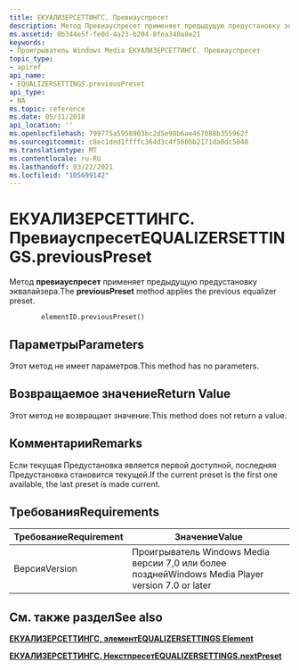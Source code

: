 ```yaml
---
title: ЕКУАЛИЗЕРСЕТТИНГС. Превиауспресет
description: Метод Превиауспресет применяет предыдущую предустановку эквалайзера.
ms.assetid: 0b344e5f-fe0d-4a23-b204-8fea340a8e21
keywords:
- Проигрыватель Windows Media ЕКУАЛИЗЕРСЕТТИНГС. Превиауспресет
topic_type:
- apiref
api_name:
- EQUALIZERSETTINGS.previousPreset
api_type:
- NA
ms.topic: reference
ms.date: 05/31/2018
api_location: ''
ms.openlocfilehash: 799775a5958903bc2d5e98b6ae467088b355962f
ms.sourcegitcommit: c8ec1ded1ffffc364d3c4f560bb2171da0dc5040
ms.translationtype: MT
ms.contentlocale: ru-RU
ms.lasthandoff: 03/22/2021
ms.locfileid: "105699142"
---
```

# <a name="equalizersettingspreviouspreset"></a><span data-ttu-id="99eb6-104">ЕКУАЛИЗЕРСЕТТИНГС. Превиауспресет</span><span class="sxs-lookup"><span data-stu-id="99eb6-104">EQUALIZERSETTINGS.previousPreset</span></span>

<span data-ttu-id="99eb6-105">Метод **превиауспресет** применяет предыдущую предустановку эквалайзера.</span><span class="sxs-lookup"><span data-stu-id="99eb6-105">The **previousPreset** method applies the previous equalizer preset.</span></span>

``` syntax
        elementID.previousPreset()
```

## <a name="parameters"></a><span data-ttu-id="99eb6-106">Параметры</span><span class="sxs-lookup"><span data-stu-id="99eb6-106">Parameters</span></span>

<span data-ttu-id="99eb6-107">Этот метод не имеет параметров.</span><span class="sxs-lookup"><span data-stu-id="99eb6-107">This method has no parameters.</span></span>

## <a name="return-value"></a><span data-ttu-id="99eb6-108">Возвращаемое значение</span><span class="sxs-lookup"><span data-stu-id="99eb6-108">Return Value</span></span>

<span data-ttu-id="99eb6-109">Этот метод не возвращает значение.</span><span class="sxs-lookup"><span data-stu-id="99eb6-109">This method does not return a value.</span></span>

## <a name="remarks"></a><span data-ttu-id="99eb6-110">Комментарии</span><span class="sxs-lookup"><span data-stu-id="99eb6-110">Remarks</span></span>

<span data-ttu-id="99eb6-111">Если текущая Предустановка является первой доступной, последняя Предустановка становится текущей.</span><span class="sxs-lookup"><span data-stu-id="99eb6-111">If the current preset is the first one available, the last preset is made current.</span></span>

## <a name="requirements"></a><span data-ttu-id="99eb6-112">Требования</span><span class="sxs-lookup"><span data-stu-id="99eb6-112">Requirements</span></span>



| <span data-ttu-id="99eb6-113">Требование</span><span class="sxs-lookup"><span data-stu-id="99eb6-113">Requirement</span></span> | <span data-ttu-id="99eb6-114">Значение</span><span class="sxs-lookup"><span data-stu-id="99eb6-114">Value</span></span> |
|--------------------|------------------------------------------------------|
| <span data-ttu-id="99eb6-115">Версия</span><span class="sxs-lookup"><span data-stu-id="99eb6-115">Version</span></span><br/> | <span data-ttu-id="99eb6-116">Проигрыватель Windows Media версии 7,0 или более поздней</span><span class="sxs-lookup"><span data-stu-id="99eb6-116">Windows Media Player version 7.0 or later</span></span><br/> |



## <a name="see-also"></a><span data-ttu-id="99eb6-117">См. также раздел</span><span class="sxs-lookup"><span data-stu-id="99eb6-117">See also</span></span>

<dl> <dt>

[<span data-ttu-id="99eb6-118">**ЕКУАЛИЗЕРСЕТТИНГС, элемент**</span><span class="sxs-lookup"><span data-stu-id="99eb6-118">**EQUALIZERSETTINGS Element**</span></span>](equalizersettings-element.md)
</dt> <dt>

[<span data-ttu-id="99eb6-119">**ЕКУАЛИЗЕРСЕТТИНГС. Некстпресет**</span><span class="sxs-lookup"><span data-stu-id="99eb6-119">**EQUALIZERSETTINGS.nextPreset**</span></span>](equalizersettings-nextpreset.md)
</dt> </dl>

 

 





